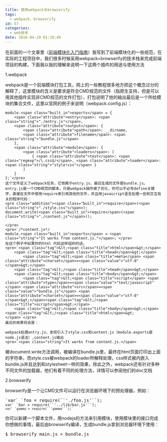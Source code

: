 ```yaml
---
title: 使用webpack与browserify
tags:
  - webpack，browserify
id: 57
categories:
  - web技术
date: 2016-04-29 01:16:49
---
```


在前面的一个文章里（[前端模块化入门指南](http://www.feaswcy.com/2016/04/23/frontend-module/)）我写到了前端模块化的一些规范，在实际的工程项目中，我们很多时候采用webpack+browserify的技术栈来完成前端项目的构建，下面我以我的理解来说明一下这两个插件的用途与使用方法

1.webpack

webpack是一个前端模块打包工具，网上的一些教程很多地方把这个概念过分的解释了，这里模块的含义是要求是符合CMD规范的文件（指原生支持，但是可以用其他插件实现非CMD规范的文件打包），打包说明了他的输出最后是一个所给模块的集合文件，这里以官网的例子来说明（webpack.config.js）：

    module.<span class="built_in">exports</span> = {
        <span class="attribute">entry</span>: <span class="string">"./entry.js"</span>,
        <span class="attribute">output</span>: {
            <span class="attribute">path</span>: __dirname,
            <span class="attribute">filename</span>: <span class="string">"bundle.js"</span>
        },
        <span class="attribute">module</span>: {
            <span class="attribute">loaders</span>: [
                { <span class="attribute">test</span>: <span class="regexp">/\.css$/</span>, <span class="attribute">loader</span>: <span class="string">"style!css"</span> }
            ]
        }
    };`</pre>
    这个文件定义了webpack任务，它依赖于entry.js，最后生成的文件是bundle.js。entry.js是一个CMD规范的脚本，只是webpack插件做了优化，你可以不必写define关键字，直接在文件中使用require来引用其他的文件，并且用javascript语言处理一些和交互有关的程序代码：
    <pre class="addition"><span class="built_in">require</span>(<span class="string">"./style.css"</span>);
    document.write(<span class="built_in">require</span>(<span class="string">"./content.js"</span>));

    </pre>
    <pre>`/*content.js*/
    module.<span class="built_in">exports</span> = <span class="string">"It works from content.js."</span>;`</pre>
    在这个例子中如果你的html 代码这样组织的话，
    <pre>`<span class="tag">&lt;<span class="title">html</span>&gt;</span>
        <span class="tag">&lt;<span class="title">head</span>&gt;</span>
            <span class="tag">&lt;<span class="title">meta</span> <span class="attribute">charset</span>=<span class="value">"utf-8"</span>&gt;</span>
        <span class="tag">&lt;/<span class="title">head</span>&gt;</span>
        <span class="tag">&lt;<span class="title">body</span>&gt;</span>
            <span class="tag">&lt;<span class="title">script</span> <span class="attribute">type</span>=<span class="value">"text/javascript"</span> <span class="attribute">src</span>=<span class="value">"bundle.js"</span> <span class="attribute">charset</span>=<span class="value">"utf-8"</span>&gt;</span><span class="tag">&lt;/<span class="title">script</span>&gt;</span>
        <span class="tag">&lt;/<span class="title">body</span>&gt;</span>
    <span class="tag">&lt;/<span class="title">html</span>&gt;</span>`</pre>
    最后的效果将会是：

    webpack处理entry.js，发现引入了style.css和content.js（module.exports是node.js语法）,content.js输出
    <pre>`<span class="string">It works from content.js.</span>

被document.write方法调用，被编译在bundle.js里，最终在html页面打印出上面的字符串，而style.css被webpack的loader所解释处理，css样式被内嵌入bundle.js并且达到和stylesheet一样的效果，除此之外，webpack还有针对多种不同文件的加载器，他们有着不同的处理方法，详情可以参阅他们的doc文档

2.browserify

browserify是一个让CMD文件可以运行在浏览器环境下的预处理器，例如：
<pre class="line number1 index0 alt2">`var` `foo = require(``'./foo.js'``);
<code class="js keyword">var` `bar = require(``'../lib/bar.js'``);
<code class="js keyword">var` `gamma = require(``'gamma'``);`</code></code></pre>
你可以新建一个脚本文件，用nodejs的方法来引用模块，使用模块里的接口完成你想做的事情，最后由browserify编译，生成bundle.js拿到浏览器环境下使用：
<pre>$ browserify main.js &gt; bundle.js</pre>
&nbsp;

&nbsp;